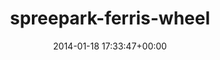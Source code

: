 ---
title:		"spreepark-ferris-wheel"
mediatype:		"upload"
description:		"TBC"
date:		"2014-01-18 17:33:47+00:00"
album:		"experimental"
filename:		"spreepark-ferris-wheel.md"
series:		""
cl_public_id:		"experimental/spreepark-ferris-wheel"
cl_version:		1497004477
format:		"tiff"
bytes:		8562196
width:		2560
height:		1440
exposure_mode:		"Auto"
program:		"Program AE"
aperture:		"4.5"
focal_length:		"70.0 mm"
iso:		"1250"
shutter_speed:		"1/200"
metering:		"Multi-segment"
flash:		"Off, Did not fire"
white_balance:		"Custom"
colour_temp:		"7850"
has_crop:		"true"
orientation:		"Horizontal (normal)"
camera_model:		"NIKON D800"
lens_info:		"70-200mm f/2.8"
artist:		"No artist info"
x_resolution:		"300"
y_resolution:		"300"
---